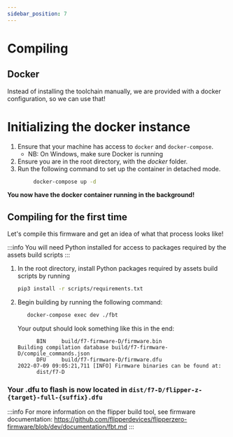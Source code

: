 ```yaml
---
sidebar_position: 7
---
```


# Compiling

## Docker

Instead of installing the toolchain manually, we are provided with a docker configuration, so we can use that!

# Initializing the docker instance

1. Ensure that your machine has access to `docker` and `docker-compose`.
   - NB: On Windows, make sure Docker is running
2. Ensure you are in the root directory, with the *docker* folder.
3. Run the following command to set up the container in detached mode.
   ```bash
        docker-compose up -d
   ```
   <!-- *This will set up the container in detached mode.* -->

**You now have the docker container running in the background!**

## Compiling for the first time

Let's compile this firmware and get an idea of what that process looks like!

:::info
You will need Python installed for access to packages required by the assets build scripts
:::

1. In the root directory, install Python packages required by assets build scripts by running
   ```bash
   pip3 install -r scripts/requirements.txt 
   ```
2. Begin building by running the following command:
   ```bash
      docker-compose exec dev ./fbt
   ```

   Your output should look something like this in the end:
   
   ```
         BIN     build/f7-firmware-D/firmware.bin
   Building compilation database build/f7-firmware-D/compile_commands.json
         DFU     build/f7-firmware-D/firmware.dfu
   2022-07-09 09:05:21,711 [INFO] Firmware binaries can be found at:
         dist/f7-D
   ```


<!-- ## Brew

If you're on macOS, you might be already familiar with [Brew](https://brew.sh/). The maintainers at Flipper provide a brewfile in the repository, so we can take advantage of that and get the necessary utilities from the brewfile.

Let's first install the necessary utilities:
```sh
brew bundle --verbose
``` -->

   
### Your .dfu to flash is now located in `dist/f7-D/flipper-z-{target}-full-{suffix}.dfu`

:::info
For more information on the flipper build tool, see firmware documentation:
https://github.com/flipperdevices/flipperzero-firmware/blob/dev/documentation/fbt.md
:::
